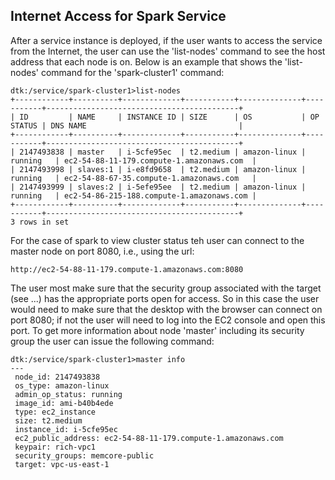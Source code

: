## Internet Access for Spark Service
After a service instance is deployed, if the user wants to access the service from the Internet, the user can use the 'list-nodes' command to see the host address that each node is on. Below is an example that shows the 'list-nodes' command for the 'spark-cluster1' command:
```
dtk:/service/spark-cluster1>list-nodes
+------------+----------+-------------+-----------+--------------+-----------+-------------------------------------------+
| ID         | NAME     | INSTANCE ID | SIZE      | OS           | OP STATUS | DNS NAME                                  |
+------------+----------+-------------+-----------+--------------+-----------+-------------------------------------------+
| 2147493838 | master   | i-5cfe95ec  | t2.medium | amazon-linux | running   | ec2-54-88-11-179.compute-1.amazonaws.com  |
| 2147493998 | slaves:1 | i-e8fd9658  | t2.medium | amazon-linux | running   | ec2-54-88-67-35.compute-1.amazonaws.com   |
| 2147493999 | slaves:2 | i-5efe95ee  | t2.medium | amazon-linux | running   | ec2-54-86-215-188.compute-1.amazonaws.com |
+------------+----------+-------------+-----------+--------------+-----------+-------------------------------------------+
3 rows in set
```
For the case of spark to view cluster status teh user can connect to the master node on port 8080, i.e., using the url:
```
http://ec2-54-88-11-179.compute-1.amazonaws.com:8080
```
The user most make sure that the security group associated with the target (see ...) has the appropriate ports open for access. So in this case the user would need to make sure that the desktop with the browser can connect on port 8080; if not the user will need to log into the EC2 console and open this port. To get more information about node 'master' including its security group the user can issue the following command:
```
dtk:/service/spark-cluster1>master info
---
 node_id: 2147493838
 os_type: amazon-linux
 admin_op_status: running
 image_id: ami-b40b4ede
 type: ec2_instance
 size: t2.medium
 instance_id: i-5cfe95ec
 ec2_public_address: ec2-54-88-11-179.compute-1.amazonaws.com
 keypair: rich-vpc1
 security_groups: memcore-public
 target: vpc-us-east-1

```
